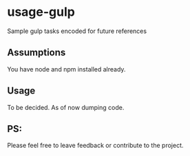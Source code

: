# usage-gulp
Sample gulp tasks encoded for future references

## Assumptions
You have node and npm installed already.

## Usage
To be decided. As of now dumping code.


## PS:
Please feel free to leave feedback or contribute to the project.

